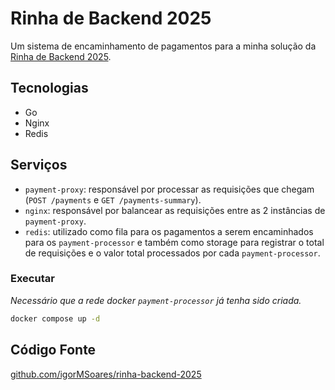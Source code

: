 # Rinha de Backend 2025

Um sistema de encaminhamento de pagamentos para a minha solução da [Rinha de Backend 2025](https://github.com/zanfranceschi/rinha-de-backend-2025).

## Tecnologias

- Go
- Nginx
- Redis

## Serviços

- `payment-proxy`: responsável por processar as requisições que chegam (`POST /payments` e `GET /payments-summary`).
- `nginx`: responsável por balancear as requisições entre as 2 instâncias de `payment-proxy`.
- `redis`: utilizado como fila para os pagamentos a serem encaminhados para os `payment-processor` e também como storage para registrar o total de requisições e o valor total processados por cada `payment-processor`.

### Executar

_Necessário que a rede docker `payment-processor` já tenha sido criada._

```bash
docker compose up -d
```

## Código Fonte

[github.com/igorMSoares/rinha-backend-2025](https://github.com/igorMSoares/rinha-backend-2025)
